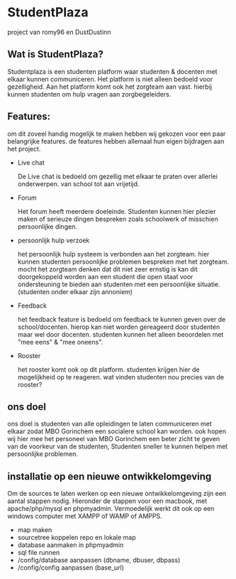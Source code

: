 # StudentPlaza 
project van romy96 en DustDustinn 
## Wat is StudentPlaza?
Studentplaza is een studenten platform waar studenten & docenten met elkaar kunnen communiceren. Het platform is niet alleen bedoeld voor gezelligheid. Aan het platform komt ook het zorgteam aan vast. hierbij kunnen studenten om hulp vragen aan zorgbegeleiders.

## Features:
om dit zoveel handig mogelijk te maken hebben wij gekozen voor een paar belangrijke features. de features hebben allemaal hun eigen bijdragen aan het project.

* Live chat
  
	De Live chat is bedoeld om gezellig met elkaar te praten over allerlei onderwerpen. van school tot aan vrijetijd.
* Forum

	Het forum heeft meerdere doeleinde. Studenten kunnen hier plezier maken of serieuze dingen bespreken zoals schoolwerk of misschien persoonlijke dingen.
	
* persoonlijk hulp verzoek

  het persoonlijk hulp systeem is verbonden aan het zorgteam. hier kunnen studenten persoonlijke problemen bespreken met het zorgteam. mocht het zorgteam denken dat dit niet zeer ernstig is kan dit doorgekoppeld worden aan een student die open staat voor ondersteuning te bieden aan studenten met een persoonlijke situatie. (studenten onder elkaar zijn annoniem)
* Feedback

	het feedback feature is bedoeld om feedback te kunnen geven over de school/docenten. hierop kan niet worden gereageerd door studenten maar wel door docenten. studenten kunnen het alleen beoordelen met "mee eens" & "mee oneens".
* Rooster

	het rooster komt ook op dit platform. studenten krijgen hier de mogelijkheid op te reageren. wat vinden studenten nou precies van de rooster?

## ons doel
ons doel is studenten van alle opleidingen te laten communiceren met elkaar zodat MBO Gorinchem een socialere school kan worden. ook hopen wij hier mee het personeel van MBO Gorinchem een beter zicht te geven van de voorkeur van de studenten, Studenten sneller te kunnen helpen met persoonlijke problemen.

## installatie op een nieuwe ontwikkelomgeving
Om de sources te laten werken op een nieuwe ontwikkelomgeving zijn een aantal stappen nodig.
Hieronder de stappen voor een macbook, met apache/php/mysql en phpmyadmin. 
Vermoedelijk werkt dit ook op een windows computer met XAMPP of WAMP of AMPPS.
* map maken
* sourcetree koppelen repo en lokale map
* database aanmaken in phpmyadmin
* sql file runnen
* /config/database aanpassen (dbname, dbuser, dbpass)
* /config/config aanpassen (base_url)


